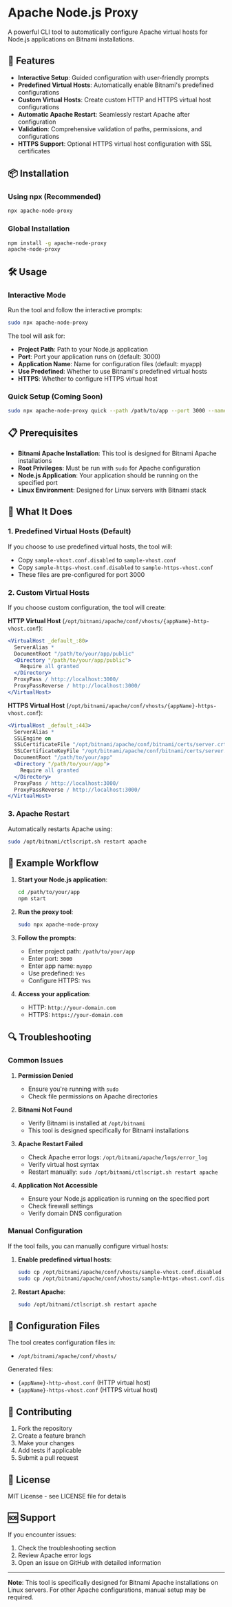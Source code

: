 # Apache Node.js Proxy

A powerful CLI tool to automatically configure Apache virtual hosts for Node.js applications on Bitnami installations.

## 🚀 Features

- **Interactive Setup**: Guided configuration with user-friendly prompts
- **Predefined Virtual Hosts**: Automatically enable Bitnami's predefined configurations
- **Custom Virtual Hosts**: Create custom HTTP and HTTPS virtual host configurations
- **Automatic Apache Restart**: Seamlessly restart Apache after configuration
- **Validation**: Comprehensive validation of paths, permissions, and configurations
- **HTTPS Support**: Optional HTTPS virtual host configuration with SSL certificates

## 📦 Installation

### Using npx (Recommended)

```bash
npx apache-node-proxy
```

### Global Installation

```bash
npm install -g apache-node-proxy
apache-node-proxy
```

## 🛠️ Usage

### Interactive Mode

Run the tool and follow the interactive prompts:

```bash
sudo npx apache-node-proxy
```

The tool will ask for:
- **Project Path**: Path to your Node.js application
- **Port**: Port your application runs on (default: 3000)
- **Application Name**: Name for configuration files (default: myapp)
- **Use Predefined**: Whether to use Bitnami's predefined virtual hosts
- **HTTPS**: Whether to configure HTTPS virtual host

### Quick Setup (Coming Soon)

```bash
sudo npx apache-node-proxy quick --path /path/to/app --port 3000 --name myapp
```

## 📋 Prerequisites

- **Bitnami Apache Installation**: This tool is designed for Bitnami Apache installations
- **Root Privileges**: Must be run with `sudo` for Apache configuration
- **Node.js Application**: Your application should be running on the specified port
- **Linux Environment**: Designed for Linux servers with Bitnami stack

## 🔧 What It Does

### 1. Predefined Virtual Hosts (Default)
If you choose to use predefined virtual hosts, the tool will:
- Copy `sample-vhost.conf.disabled` to `sample-vhost.conf`
- Copy `sample-https-vhost.conf.disabled` to `sample-https-vhost.conf`
- These files are pre-configured for port 3000

### 2. Custom Virtual Hosts
If you choose custom configuration, the tool will create:

**HTTP Virtual Host** (`/opt/bitnami/apache/conf/vhosts/{appName}-http-vhost.conf`):
```apache
<VirtualHost _default_:80>
  ServerAlias *
  DocumentRoot "/path/to/your/app/public"
  <Directory "/path/to/your/app/public">
    Require all granted
  </Directory>
  ProxyPass / http://localhost:3000/
  ProxyPassReverse / http://localhost:3000/
</VirtualHost>
```

**HTTPS Virtual Host** (`/opt/bitnami/apache/conf/vhosts/{appName}-https-vhost.conf`):
```apache
<VirtualHost _default_:443>
  ServerAlias *
  SSLEngine on
  SSLCertificateFile "/opt/bitnami/apache/conf/bitnami/certs/server.crt"
  SSLCertificateKeyFile "/opt/bitnami/apache/conf/bitnami/certs/server.key"
  DocumentRoot "/path/to/your/app"
  <Directory "/path/to/your/app">
    Require all granted
  </Directory>
  ProxyPass / http://localhost:3000/
  ProxyPassReverse / http://localhost:3000/
</VirtualHost>
```

### 3. Apache Restart
Automatically restarts Apache using:
```bash
sudo /opt/bitnami/ctlscript.sh restart apache
```

## 🎯 Example Workflow

1. **Start your Node.js application**:
   ```bash
   cd /path/to/your/app
   npm start
   ```

2. **Run the proxy tool**:
   ```bash
   sudo npx apache-node-proxy
   ```

3. **Follow the prompts**:
   - Enter project path: `/path/to/your/app`
   - Enter port: `3000`
   - Enter app name: `myapp`
   - Use predefined: `Yes`
   - Configure HTTPS: `Yes`

4. **Access your application**:
   - HTTP: `http://your-domain.com`
   - HTTPS: `https://your-domain.com`

## 🔍 Troubleshooting

### Common Issues

1. **Permission Denied**
   - Ensure you're running with `sudo`
   - Check file permissions on Apache directories

2. **Bitnami Not Found**
   - Verify Bitnami is installed at `/opt/bitnami`
   - This tool is designed specifically for Bitnami installations

3. **Apache Restart Failed**
   - Check Apache error logs: `/opt/bitnami/apache/logs/error_log`
   - Verify virtual host syntax
   - Restart manually: `sudo /opt/bitnami/ctlscript.sh restart apache`

4. **Application Not Accessible**
   - Ensure your Node.js application is running on the specified port
   - Check firewall settings
   - Verify domain DNS configuration

### Manual Configuration

If the tool fails, you can manually configure virtual hosts:

1. **Enable predefined virtual hosts**:
   ```bash
   sudo cp /opt/bitnami/apache/conf/vhosts/sample-vhost.conf.disabled /opt/bitnami/apache/conf/vhosts/sample-vhost.conf
   sudo cp /opt/bitnami/apache/conf/vhosts/sample-https-vhost.conf.disabled /opt/bitnami/apache/conf/vhosts/sample-https-vhost.conf
   ```

2. **Restart Apache**:
   ```bash
   sudo /opt/bitnami/ctlscript.sh restart apache
   ```

## 📝 Configuration Files

The tool creates configuration files in:
- `/opt/bitnami/apache/conf/vhosts/`

Generated files:
- `{appName}-http-vhost.conf` (HTTP virtual host)
- `{appName}-https-vhost.conf` (HTTPS virtual host)

## 🤝 Contributing

1. Fork the repository
2. Create a feature branch
3. Make your changes
4. Add tests if applicable
5. Submit a pull request

## 📄 License

MIT License - see LICENSE file for details

## 🆘 Support

If you encounter issues:
1. Check the troubleshooting section
2. Review Apache error logs
3. Open an issue on GitHub with detailed information

---

**Note**: This tool is specifically designed for Bitnami Apache installations on Linux servers. For other Apache configurations, manual setup may be required.

